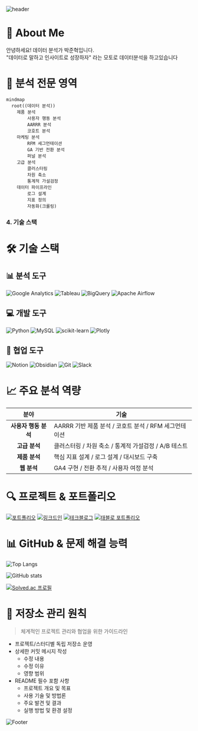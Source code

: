 ![header](https://capsule-render.vercel.app/api?type=liquid&color=gradient&customColorList=00d2ff,3a7bd5,00c6ff&height=300&section=header&text=박준혁%20|%20데이터%20분석가&fontSize=70&animation=fadeIn&fontAlignY=40&desc=Product%20Analytics%20Specialist&descAlignY=65&fontColor=ffffff)



# 💫 About Me

안녕하세요! 데이터 분석가 박준혁입니다.  
"데이터로 말하고 인사이트로 성장하자" 라는 모토로 데이터분석을 하고있습니다

# 🎯 분석 전문 영역

```mermaid
mindmap
  root((데이터 분석))
    제품 분석
        사용자 행동 분석
        AARRR 분석
        코호트 분석
    마케팅 분석
        RFM 세그먼테이션
        GA 기반 전환 분석
        퍼널 분석
    고급 분석
        클러스터링
        차원 축소
        통계적 가설검정
    데이터 파이프라인
        로그 설계
        지표 정의
        자동화(크롤링)
```
### 4. 기술 스택

# 🛠️ 기술 스택

## 📊 분석 도구
![Google Analytics](https://img.shields.io/badge/Google%20Analytics-E37400?style=for-the-badge&logo=google%20analytics&logoColor=white)
![Tableau](https://img.shields.io/badge/Tableau-E97627?style=for-the-badge&logo=Tableau&logoColor=white)
![BigQuery](https://img.shields.io/badge/BigQuery-4285F4?style=for-the-badge&logo=google%20cloud&logoColor=white)
![Apache Airflow](https://img.shields.io/badge/Apache%20Airflow-017CEE?style=for-the-badge&logo=Apache%20Airflow&logoColor=white)

## 💻 개발 도구
![Python](https://img.shields.io/badge/Python-3776AB?style=for-the-badge&logo=python&logoColor=white)
![MySQL](https://img.shields.io/badge/MySQL-4479A1?style=for-the-badge&logo=mysql&logoColor=white)
![scikit-learn](https://img.shields.io/badge/scikit--learn-F7931E?style=for-the-badge&logo=scikit-learn&logoColor=white)
![Plotly](https://img.shields.io/badge/Plotly-3F4F75?style=for-the-badge&logo=plotly&logoColor=white)

## 🤝 협업 도구
![Notion](https://img.shields.io/badge/Notion-000000?style=for-the-badge&logo=notion&logoColor=white)
![Obsidian](https://img.shields.io/badge/Obsidian-483699?style=for-the-badge&logo=Obsidian&logoColor=white)
![Git](https://img.shields.io/badge/Git-F05032?style=for-the-badge&logo=git&logoColor=white)
![Slack](https://img.shields.io/badge/Slack-4A154B?style=for-the-badge&logo=slack&logoColor=white)


# 📈 주요 분석 역량

| 분야 | 기술 |
|:---:|---|
| **사용자 행동 분석** | AARRR 기반 제품 분석 / 코호트 분석 / RFM 세그먼테이션 |
| **고급 분석** | 클러스터링 / 차원 축소 / 통계적 가설검정 / A/B 테스트 |
| **제품 분석** | 핵심 지표 설계 / 로그 설계 / 대시보드 구축 |
| **웹 분석** | GA4 구현 / 전환 추적 / 사용자 여정 분석 |


# 🔍 프로젝트 & 포트폴리오

[![포트폴리오](https://img.shields.io/badge/포트폴리오-000000?style=for-the-badge&logo=notion&logoColor=white)](https://bouncy-mat-9c6.notion.site/Junhyeok-Park-Portfolio-156ffb3dfb534b15b836c24d5fe81f60)
[![링크드인](https://img.shields.io/badge/링크드인-0A66C2?style=for-the-badge&logo=linkedin&logoColor=white)](https://www.linkedin.com/in/junhyeok0703/)
[![테크블로그](https://img.shields.io/badge/테크블로그-20C997?style=for-the-badge&logo=velog&logoColor=white)](https://velog.io/@junhyeok0703/posts)
[![태블로 포트폴리오](https://img.shields.io/badge/태블로_포트폴리오-E97627?style=for-the-badge&logo=Tableau&logoColor=white)](https://public.tableau.com/app/profile/junhyeok.park8649/vizzes)

# 📊 GitHub & 문제 해결 능력

![Top Langs](https://github-readme-stats.vercel.app/api/top-langs/?username=junhyeok0703&layout=compact&theme=radical&hide_border=true&bg_color=0D1117&title_color=F85D7F&icon_color=F8D866)

![GitHub stats](https://github-readme-stats.vercel.app/api?username=junhyeok0703&show_icons=true&theme=radical&hide_border=true&bg_color=0D1117&title_color=F85D7F&icon_color=F8D866)

[![Solved.ac 프로필](http://mazassumnida.wtf/api/v2/generate_badge?boj=pjh0703)](https://solved.ac/pjh0703)


# 📝 저장소 관리 원칙
> 체계적인 프로젝트 관리와 협업을 위한 가이드라인

* 프로젝트/스터디별 독립 저장소 운영
* 상세한 커밋 메시지 작성
  * 수정 내용
  * 수정 이유
  * 영향 범위
* README 필수 포함 사항
  * 프로젝트 개요 및 목표
  * 사용 기술 및 방법론
  * 주요 발견 및 결과
  * 실행 방법 및 환경 설정


![Footer](https://capsule-render.vercel.app/api?type=waving&color=gradient&customColorList=0,2,2,5,30&height=200&section=footer&fontSize=50)


